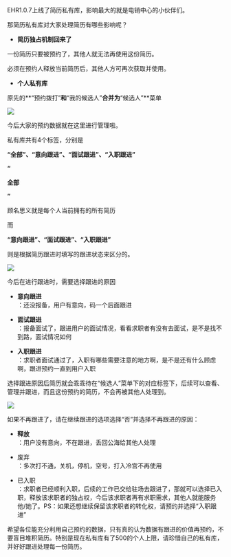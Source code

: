 EHR1.0.7上线了简历私有库，影响最大的就是电销中心的小伙伴们。

那简历私有库对大家处理简历有哪些影响呢？

* **简历独占机制回来了**

一份简历只要被预约了，其他人就无法再使用这份简历。

必须在预约人释放当前简历后，其他人方可再次获取并使用。

* **个人私有库**

原先的**“预约拨打”**和**“我的候选人”**合并为**“候选人”**菜单

![](https://images-cdn.shimo.im/olsA5I5siUYNVxUi/image.png!thumbnail)

今后大家的预约数据就在这里进行管理啦。

私有库共有4个标签，分别是

**“全部”、“意向跟进”、“面试跟进”、“入职跟进”**

**“**

**全部**

**”**

顾名思义就是每个人当前拥有的所有简历

而

**“意向跟进”、“面试跟进”、“入职跟进”**

则是根据简历跟进时填写的跟进状态来区分的。

![](https://images-cdn.shimo.im/y3tjdDL3dFAqMCfS/image.png!thumbnail)

今后在进行跟进时，需要选择跟进的原因

* **意向跟进**  
  ：还没报备，用户有意向，码一个后面跟进

* **面试跟进**  
  ：报备面试了，跟进用户的面试情况，看看求职者有没有去面试，是不是找不到路，面试情况如何

* **入职跟进**  
  ：求职者面试通过了，入职有哪些需要注意的地方啊，是不是还有什么顾虑啊，跟进预约一直到用户入职

选择跟进原因后简历就会乖乖待在“候选人”菜单下的对应标签下，后续可以查看、管理并跟进，而且这份预约的简历，不会再被其他人处理到。

![](https://images-cdn.shimo.im/qAhf7xncszYggFBt/image.png!thumbnail)

如果不再跟进了，请在继续跟进的选项选择“否”并选择不再跟进的原因：

* **释放**  
  ：用户没有意向，不在跟进，丢回公海给其他人处理

* 废弃  
  ：多次打不通，关机，停机，空号，打入冷宫不再使用

* 已入职  
  ：求职者已经顺利入职，后续的工作已交给驻场去跟进了，那就可以选择已入职，释放该求职者的独占权，今后该求职者再有求职需求，其他人就能服务他/她了。PS：如果还想继续保留该求职者的转化权，请预约并选择“入职跟进”

希望各位能充分利用自己预约的数据，只有真的认为数据有跟进的价值再预约，不要盲目堆积简历。特别是现在私有库有了500的个人上限，请珍惜自己的私有库，并好好跟进处理每一份简历。

